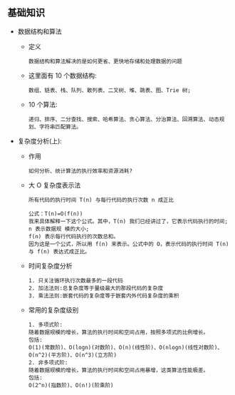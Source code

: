 ## 基础知识 

- 数据结构和算法

     - 定义
     
           数据结构和算法解决的是如何更省、更快地存储和处理数据的问题
     - 这里面有 10 个数据结构:
            
           数组、链表、栈、队列、散列表、二叉树、堆、跳表、图、Trie 树;
     - 10 个算法:
     
           递归、排序、二分查找、搜索、哈希算法、贪心算法、分治算法、回溯算法、动态规 划、字符串匹配算法。


- 复杂度分析(上):
    
    - 作用
    
          如何分析、统计算法的执行效率和资源消耗?
    
    - 大 O 复杂度表示法
            
          所有代码的执行时间 T(n) 与每行代码的执行次数 n 成正比
          
          公式：T(n)=O(f(n))
          我来具体解释一下这个公式。其中，T(n) 我们已经讲过了，它表示代码执行的时间;
          n 表示数据规 模的大小;
          f(n) 表示每行代码执行的次数总和。
          因为这是一个公式，所以用 f(n) 来表示。公式中的 O，表示代码的执行时间 T(n) 与 f(n) 表达式成正比。
    
    - 时间复杂度分析
                       
          1. 只关注循环执行次数最多的一段代码
          2. 加法法则:总复杂度等于量级最大的那段代码的复杂度
          3. 乘法法则:嵌套代码的复杂度等于嵌套内外代码复杂度的乘积
    - 常用的复杂度级别
    
          1. 多项式阶:
          随着数据规模的增长，算法的执行时间和空间占用，按照多项式的比例增长。
          包括:
          O(1)(常数阶)、O(logn)(对数阶)、O(n)(线性阶)、O(nlogn)(线性对数阶)、O(n^2)(平方阶)、O(n^3)(立方阶)
          2. 非多项式阶:
          随着数据规模的增长，算法的执行时间和空间占用暴增，这类算法性能极差。
          包括:
          O(2^n)(指数阶)、O(n!)(阶乘阶)
